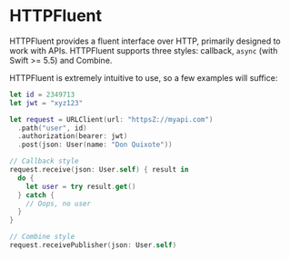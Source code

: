 # HTTPFluent

HTTPFluent provides a fluent interface over HTTP, primarily designed to work with APIs. HTTPFluent supports three styles: callback, `async` (with Swift >= 5.5) and Combine.

HTTPFluent is extremely intuitive to use, so a few examples will suffice:

```swift
let id = 2349713
let jwt = "xyz123"

let request = URLClient(url: "httpsZ://myapi.com")
  .path("user", id)
  .authorization(bearer: jwt)
  .post(json: User(name: "Don Quixote"))

// Callback style
request.receive(json: User.self) { result in
  do {
    let user = try result.get()
  } catch {
    // Oops, no user
  }
}

// Combine style
request.receivePublisher(json: User.self)
```